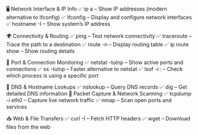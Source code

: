 🖥️ Network Interface & IP Info
 ✅ ip a – Show IP addresses (modern alternative to ifconfig)
 ✅ ifconfig – Display and configure network interfaces
 ✅ hostname -I – Show system’s IP address

🌍 Connectivity & Routing
 ✅ ping <host> – Test network connectivity
 ✅ traceroute <host> – Trace the path to a destination
 ✅ route -n – Display routing table
 ✅ ip route show – Show routing details

🔎 Port & Connection Monitoring
 ✅ netstat -tulnp – Show active ports and connections
 ✅ ss -tulnp – Faster alternative to netstat
 ✅ lsof -i :<port> – Check which process is using a specific port

🛜 DNS & Hostname Lookups
 ✅ nslookup <domain> – Query DNS records
 ✅ dig <domain> – Get detailed DNS information
📡 Packet Capture & Network Scanning
 ✅ tcpdump -i eth0 – Capture live network traffic
 ✅ nmap <IP> – Scan open ports and services

📥 Web & File Transfers
 ✅ curl -I <URL> – Fetch HTTP headers
 ✅ wget <URL> – Download files from the web
